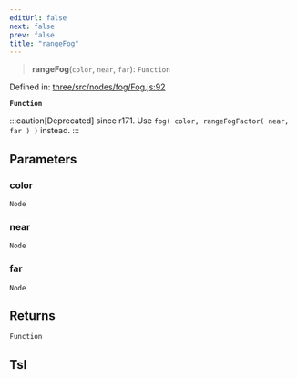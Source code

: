 ```yaml
---
editUrl: false
next: false
prev: false
title: "rangeFog"
---
```


> **rangeFog**(`color`, `near`, `far`): `Function`

Defined in: [three/src/nodes/fog/Fog.js:92](https://github.com/DefinitelyMaybe/three-i18n/blob/fa57b79433d1c349ffb23a78727299c8d4190136/three/src/nodes/fog/Fog.js#L92)

**`Function`**

:::caution[Deprecated]
since r171. Use `fog( color, rangeFogFactor( near, far ) )` instead.
:::

## Parameters

### color

`Node`

### near

`Node`

### far

`Node`

## Returns

`Function`

## Tsl
